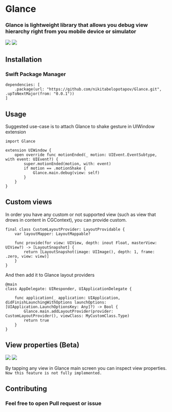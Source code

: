 # Glance

### Glance is lightweight library that allows you debug view hierarchy right from you mobile device or simulator


![](Assets/1.png) ![](Assets/2.png)

## Installation

### Swift Package Manager

```
dependencies: [
    .package(url: "https://github.com/nikitabelopotapov/Glance.git", .upToNextMajor(from: "0.0.1"))
]
```


## Usage

 Suggested use-case is to attach Glance to shake gesture in UIWindow extension

```
import Glance

extension UIWindow {
    open override func motionEnded(_ motion: UIEvent.EventSubtype, with event: UIEvent?) {
        super.motionEnded(motion, with: event)
        if motion == .motionShake {
            Glance.main.debug(view: self)
        }
    }
}
```

## Custom views

In order you have any custom or not supported view (such as view that drows in content in CGContext), you can provide custom.

```
final class CustomLayoutProvider: LayoutProvidable {
    var layoutMapper: LayoutMappable?
    
    func provide(for view: UIView, depth: inout Float, masterView: UIView?) -> [LayoutSnapshot] {
        return [LayoutSnapshot(image: UIImage(), depth: 1, frame: .zero, view: view)]
    }
}
```

And then add it to Glance layout providers

```
@main
class AppDelegate: UIResponder, UIApplicationDelegate {

	func application(_ application: UIApplication, didFinishLaunchingWithOptions launchOptions: [UIApplication.LaunchOptionsKey: Any]?) -> Bool {
        Glance.main.addLayoutProvider(provider: CustomLayoutProvider(), viewClass: MyCustomClass.Type)
		return true
	}
}
```

## View properties (Beta)

![](Assets/3.png) ![](Assets/4.png)

By tapping any view in Glance main screen you can inspect view properties.
`Now this feature is not fully implemented.`

## Contributing

### Feel free to open Pull request or issue
